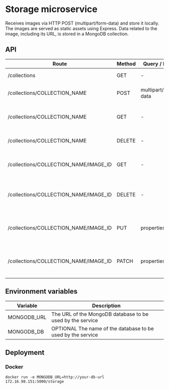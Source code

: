 # Storage microservice
Receives images via HTTP POST (multipart/form-data) and store it locally.
The images are served as static assets using Express.
Data related to the image, including its URL, is stored in a MongoDB collection.

## API

| Route | Method | Query / Body | Description |
| --- | --- | --- | --- |
| /collections | GET | - | Get a list of all available collections |
| /collections/COLLECTION_NAME | POST | multipart/form-data | Upload an image to the collection called "COLLECTION_NAME" |
| /collections/COLLECTION_NAME | GET | - | Get all documents from the collection called "COLLECTION_NAME" |
| /collections/COLLECTION_NAME | DELETE | - | Drop the collection called "COLLECTION_NAME" |
| /collections/COLLECTION_NAME/IMAGE_ID | GET | - | Get the image with the ID "IMAGE_ID" from the collection called "COLLECTION_NAME" |
| /collections/COLLECTION_NAME/IMAGE_ID | DELETE | - | Delete the image with the ID "IMAGE_ID" from the collection called "COLLECTION_NAME" |
| /collections/COLLECTION_NAME/IMAGE_ID | PUT | properties | Replace the properties of  the image with the ID "IMAGE_ID" from the collection called "COLLECTION_NAME" |
| /collections/COLLECTION_NAME/IMAGE_ID | PATCH | properties | Update the properties of the image with the ID "IMAGE_ID" from the collection called "COLLECTION_NAME" |

## Environment variables


| Variable | Description |
| --- | --- |
| MONGODB_URL | The URL of the MongoDB database to be used by the service |
| MONGODB_DB | OPTIONAL The name of the database to be used by the service |

## Deployment

### Docker

```
docker run -e MONGODB_URL=http://your-db-url 172.16.98.151:5000/storage
```
